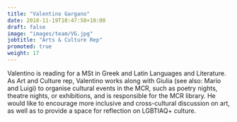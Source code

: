 ```yaml
---
title: "Valentino Gargano"
date: 2018-11-19T10:47:58+10:00
draft: false
image: "images/team/VG.jpg"
jobtitle: "Arts & Culture Rep"
promoted: true
weight: 17
---
```

Valentino is reading for a MSt in Greek and Latin Languages and Literature.  As Art and Culture rep, Valentino works along with Giulia (see also: Mario and Luigi) to organise cultural events in the MCR, such as poetry nights, theatre nights, or exhibitions, and is responsible for the MCR library. He would like to encourage more inclusive and cross-cultural discussion on art, as well as to provide a space for reflection on LGBTIAQ+ culture.



